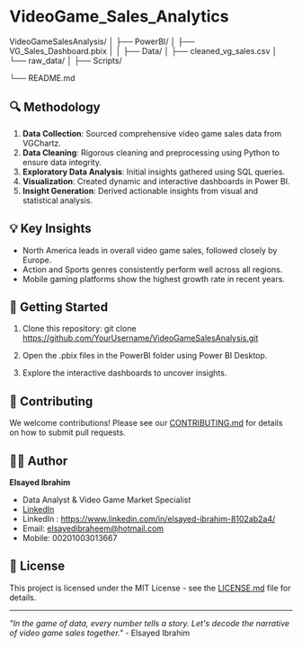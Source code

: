 # VideoGame_Sales_Analytics
VideoGameSalesAnalysis/
│
├── PowerBI/
│ ├── VG_Sales_Dashboard.pbix
│ 
│
├── Data/
│ ├── cleaned_vg_sales.csv
│ └── raw_data/
│
├── Scripts/

└── README.md



## 🔍 Methodology
1. **Data Collection**: Sourced comprehensive video game sales data from VGChartz.
2. **Data Cleaning**: Rigorous cleaning and preprocessing using Python to ensure data integrity.
3. **Exploratory Data Analysis**: Initial insights gathered using SQL queries.
4. **Visualization**: Created dynamic and interactive dashboards in Power BI.
5. **Insight Generation**: Derived actionable insights from visual and statistical analysis.

## 💡 Key Insights
- North America leads in overall video game sales, followed closely by Europe.
- Action and Sports genres consistently perform well across all regions.
- Mobile gaming platforms show the highest growth rate in recent years.

## 🚦 Getting Started
1. Clone this repository:
git clone https://github.com/YourUsername/VideoGameSalesAnalysis.git


2. Open the .pbix files in the PowerBI folder using Power BI Desktop.
3. Explore the interactive dashboards to uncover insights.

## 🤝 Contributing
We welcome contributions! Please see our [CONTRIBUTING.md](CONTRIBUTING.md) for details on how to submit pull requests.

## 👨‍💻 Author
**Elsayed Ibrahim**
- Data Analyst & Video Game Market Specialist
- [LinkedIn](https://www.linkedin.com/in/elsayed-ibrahim-8102ab2a4/)
- LinkedIn : https://www.linkedin.com/in/elsayed-ibrahim-8102ab2a4/
- Email: elsayedibraheem@hotmail.com
- Mobile: 00201003013667

## 📄 License
This project is licensed under the MIT License - see the [LICENSE.md](LICENSE.md) file for details.

---

*"In the game of data, every number tells a story. Let's decode the narrative of video game sales together."* - Elsayed Ibrahim
